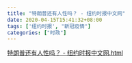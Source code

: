 ```yaml
---
title: "特朗普还有人性吗？ - 纽约时报中文网"
date: 2020-04-15T15:41:32+08:00
tags: ['纽约时报', "新冠疫情"]
categories: ["时政"]
---
```


[特朗普还有人性吗？ - 纽约时报中文网.html](/social/特朗普还有人性吗？%20-%20纽约时报中文网.html)
